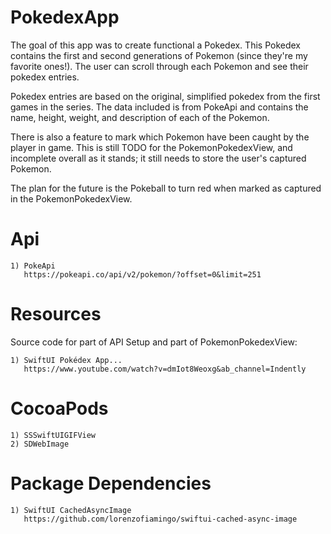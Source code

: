 # PokedexApp

The goal of this app was to create functional a Pokedex. This Pokedex contains the first and second generations of Pokemon (since they're my favorite ones!). The user can scroll through each Pokemon and see their pokedex entries.

Pokedex entries are based on the original, simplified pokedex from the first games in the series. The data included is from PokeApi and contains the name, height, weight, and description of each of the Pokemon.

There is also a feature to mark which Pokemon have been caught by the player in game. This is still TODO for the PokemonPokedexView, and incomplete overall as it stands; it still needs to store the user's captured Pokemon.

The plan for the future is the Pokeball to turn red when marked as captured in the PokemonPokedexView.
 
# Api
    1) PokeApi
       https://pokeapi.co/api/v2/pokemon/?offset=0&limit=251
    
# Resources
Source code for part of API Setup and part of PokemonPokedexView:

    1) SwiftUI Pokédex App...    
       https://www.youtube.com/watch?v=dmIot8Weoxg&ab_channel=Indently

# CocoaPods 
    1) SSSwiftUIGIFView
    2) SDWebImage

# Package Dependencies
    1) SwiftUI CachedAsyncImage
       https://github.com/lorenzofiamingo/swiftui-cached-async-image
